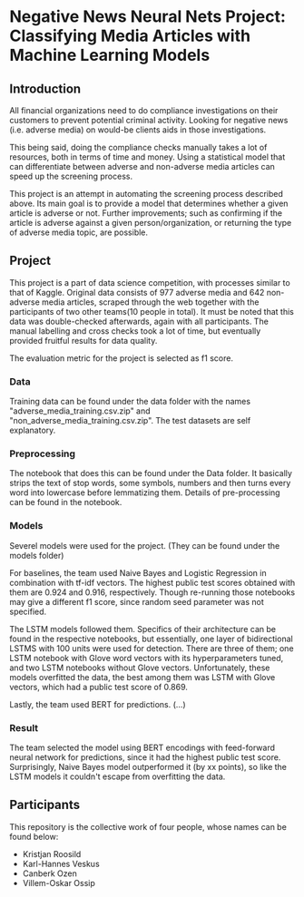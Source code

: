 # Negative News Neural Nets Project: Classifying Media Articles with Machine Learning Models

## Introduction

All financial organizations need to do compliance investigations on their customers to prevent potential criminal activity. Looking for negative news (i.e. adverse media) on would-be clients aids in those investigations. 

This being said, doing the compliance checks manually takes a lot of resources, both in terms of time and money. Using a statistical model that can differentiate between adverse and non-adverse media articles can speed up the screening process.

This project is an attempt in automating the screening process described above. Its main goal is to provide a model that determines whether a given article is adverse or not. Further improvements; such as confirming if the article is adverse against a given person/organization, or returning the type of adverse media topic, are possible.

## Project

This project is a part of data science competition, with processes similar to that of Kaggle. Original data consists of 977 adverse media and 642 non-adverse media articles, scraped through the web together with the participants of two other teams(10 people in total). It must be noted that this data was double-checked afterwards, again with all participants. The manual labelling and cross checks took a lot of time, but eventually provided fruitful results for data quality.

The evaluation metric for the project is selected as f1 score.

### Data

Training data can be found under the data folder with the names "adverse_media_training.csv.zip" and "non_adverse_media_training.csv.zip". The test datasets are self explanatory.

### Preprocessing

The notebook that does this can be found under the Data folder. It basically strips the text of stop words, some symbols, numbers and then turns every word into lowercase before lemmatizing them. Details of pre-processing can be found in the notebook.

### Models

Severel models were used for the project. (They can be found under the models folder)

For baselines, the team used Naive Bayes and Logistic Regression in combination with tf-idf vectors. The highest public test scores obtained with them are 0.924 and 0.916, respectively. Though re-running those notebooks may give a different f1 score, since random seed parameter was not specified.

The LSTM models followed them. Specifics of their architecture can be found in the respective notebooks, but essentially, one layer of bidirectional LSTMS with 100 units were used for detection. There are three of them; one LSTM notebook with Glove word vectors with its hyperparameters tuned, and two LSTM notebooks without Glove vectors. Unfortunately, these models overfitted the data, the best among them was LSTM with Glove vectors, which had a public test score of 0.869.

Lastly, the team used BERT for predictions. (...)

### Result

The team selected the model using BERT encodings with feed-forward neural network for predictions, since it had the highest public test score. Surprisingly, Naive Bayes model outperformed it (by xx points), so like the LSTM models it couldn't escape from overfitting the data.

## Participants

This repository is the collective work of four people, whose names can be found below:

  - Kristjan Roosild
  - Karl-Hannes Veskus
  - Canberk Ozen
  - Villem-Oskar Ossip
